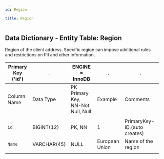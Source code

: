 ```yaml
---
id: Region

title: Region
---
```


## Data Dictionary - Entity Table: Region

Region of the client address. Specific region can impose additional rules and restrictions on PII and other information.		


| Primary Key ('id')|.|ENGINE = InnoDB|.|.|
|---|---|---|---|---|
|Column Name|Data Type|PK Primary Key, NN-Not Null, Null|Example|Comments|
||
|`id`|BIGINT(12)|PK, NN|1|PrimaryKey-ID,(auto creates)|
|`Name`|VARCHAR(45)|NULL|European Union|Name of the region|
||
